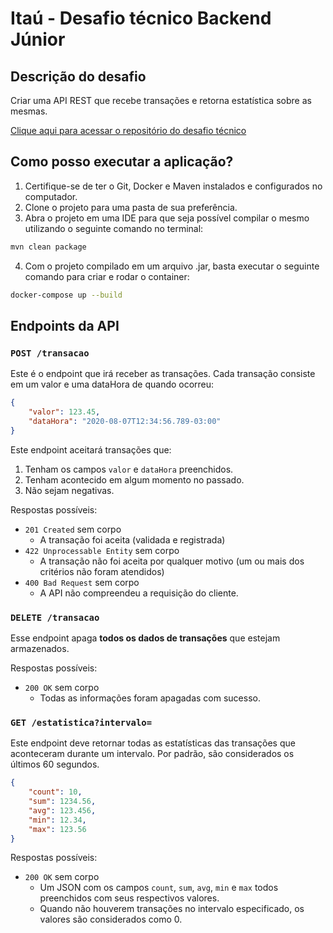 # Itaú - Desafio técnico Backend Júnior

## Descrição do desafio
Criar uma API REST que recebe transações e retorna estatística sobre as mesmas.

[Clique aqui para acessar o repositório do desafio técnico](https://github.com/rafaellins-itau/desafio-itau-vaga-99-junior "Clique aqui para acessar o repositório do desafio técnico")

## Como posso executar a aplicação?

1. Certifique-se de ter o Git, Docker e Maven instalados e configurados no computador.
2. Clone o projeto para uma pasta de sua preferência.
3. Abra o projeto em uma IDE para que seja possível compilar o mesmo utilizando o seguinte comando no terminal:
```bash
mvn clean package
```
4. Com o projeto compilado em um arquivo .jar, basta executar o seguinte comando para criar e rodar o container:
```bash
docker-compose up --build
```
## Endpoints da API

### `POST /transacao`

Este é o endpoint que irá receber as transações. Cada transação consiste em um valor e uma dataHora de quando ocorreu:
```json
{
    "valor": 123.45,
    "dataHora": "2020-08-07T12:34:56.789-03:00"
}
```
Este endpoint aceitará transações que:
1. Tenham os campos `valor` e `dataHora` preenchidos.
2. Tenham acontecido em algum momento no passado.
3. Não sejam negativas.

Respostas possíveis:
- `201 Created` sem corpo
    - A transação foi aceita (validada e registrada)
- `422 Unprocessable Entity` sem corpo
    - A transação não foi aceita por qualquer motivo (um ou mais dos critérios não foram atendidos)
- `400 Bad Request` sem corpo
    - A API não compreendeu a requisição do cliente.

### `DELETE /transacao`

Esse endpoint apaga **todos os dados de transações** que estejam armazenados.

Respostas possíveis:
- `200 OK` sem corpo
    - Todas as informações foram apagadas com sucesso.

### `GET /estatistica?intervalo=`
Este endpoint deve retornar todas as estatísticas das transações que aconteceram durante um intervalo. Por padrão, são considerados os últimos 60 segundos.
```json
{
    "count": 10,
    "sum": 1234.56,
    "avg": 123.456,
    "min": 12.34,
    "max": 123.56
}
```

Respostas possíveis:
- `200 OK` sem corpo
    - Um JSON com os campos `count`, `sum`, `avg`, `min` e `max` todos preenchidos com seus respectivos valores.
    - Quando não houverem transações no intervalo especificado, os valores são considerados como 0.
